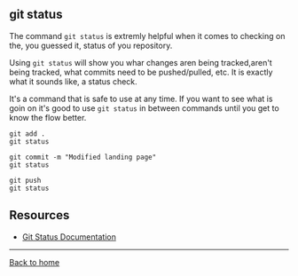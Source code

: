 ## git status

The command `git status` is extremly helpful when it comes to checking on the, you guessed it, status of you repository.

Using `git status` will show you whar changes aren being tracked,aren't being tracked, what commits need to be pushed/pulled, etc. It is exactly what it sounds like, a status check.

It's a command that is safe to use at any time. If you want to see what is goin on it's good to use `git status` in between commands until you get to know the flow better. 

```
git add . 
git status

git commit -m "Modified landing page"
git status

git push
git status
```

## Resources

- [Git Status Documentation](https://git-scm.com/docs/git-status)

---

[Back to home](../README.md)